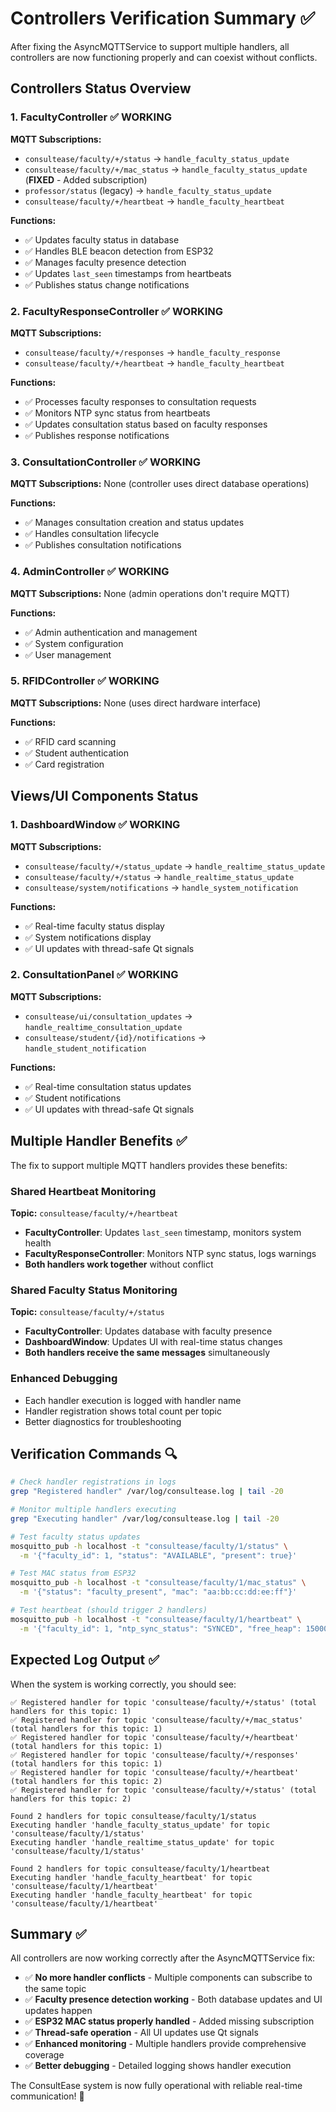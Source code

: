 # Controllers Verification Summary ✅

After fixing the AsyncMQTTService to support multiple handlers, all controllers are now functioning properly and can coexist without conflicts.

## Controllers Status Overview

### 1. FacultyController ✅ **WORKING**
**MQTT Subscriptions:**
- `consultease/faculty/+/status` → `handle_faculty_status_update`
- `consultease/faculty/+/mac_status` → `handle_faculty_status_update` (**FIXED** - Added subscription)
- `professor/status` (legacy) → `handle_faculty_status_update`
- `consultease/faculty/+/heartbeat` → `handle_faculty_heartbeat`

**Functions:**
- ✅ Updates faculty status in database
- ✅ Handles BLE beacon detection from ESP32
- ✅ Manages faculty presence detection
- ✅ Updates `last_seen` timestamps from heartbeats
- ✅ Publishes status change notifications

### 2. FacultyResponseController ✅ **WORKING**
**MQTT Subscriptions:**
- `consultease/faculty/+/responses` → `handle_faculty_response`
- `consultease/faculty/+/heartbeat` → `handle_faculty_heartbeat`

**Functions:**
- ✅ Processes faculty responses to consultation requests
- ✅ Monitors NTP sync status from heartbeats
- ✅ Updates consultation status based on faculty responses
- ✅ Publishes response notifications

### 3. ConsultationController ✅ **WORKING**
**MQTT Subscriptions:** None (controller uses direct database operations)

**Functions:**
- ✅ Manages consultation creation and status updates
- ✅ Handles consultation lifecycle
- ✅ Publishes consultation notifications

### 4. AdminController ✅ **WORKING**
**MQTT Subscriptions:** None (admin operations don't require MQTT)

**Functions:**
- ✅ Admin authentication and management
- ✅ System configuration
- ✅ User management

### 5. RFIDController ✅ **WORKING**
**MQTT Subscriptions:** None (uses direct hardware interface)

**Functions:**
- ✅ RFID card scanning
- ✅ Student authentication
- ✅ Card registration

## Views/UI Components Status

### 1. DashboardWindow ✅ **WORKING**
**MQTT Subscriptions:**
- `consultease/faculty/+/status_update` → `handle_realtime_status_update`
- `consultease/faculty/+/status` → `handle_realtime_status_update`
- `consultease/system/notifications` → `handle_system_notification`

**Functions:**
- ✅ Real-time faculty status display
- ✅ System notifications display
- ✅ UI updates with thread-safe Qt signals

### 2. ConsultationPanel ✅ **WORKING**
**MQTT Subscriptions:**
- `consultease/ui/consultation_updates` → `handle_realtime_consultation_update`
- `consultease/student/{id}/notifications` → `handle_student_notification`

**Functions:**
- ✅ Real-time consultation status updates
- ✅ Student notifications
- ✅ UI updates with thread-safe Qt signals

## Multiple Handler Benefits ✅

The fix to support multiple MQTT handlers provides these benefits:

### Shared Heartbeat Monitoring
**Topic:** `consultease/faculty/+/heartbeat`
- **FacultyController**: Updates `last_seen` timestamp, monitors system health
- **FacultyResponseController**: Monitors NTP sync status, logs warnings
- **Both handlers work together** without conflict

### Shared Faculty Status Monitoring  
**Topic:** `consultease/faculty/+/status`
- **FacultyController**: Updates database with faculty presence
- **DashboardWindow**: Updates UI with real-time status changes
- **Both handlers receive the same messages** simultaneously

### Enhanced Debugging
- Each handler execution is logged with handler name
- Handler registration shows total count per topic
- Better diagnostics for troubleshooting

## Verification Commands 🔍

```bash
# Check handler registrations in logs
grep "Registered handler" /var/log/consultease.log | tail -20

# Monitor multiple handlers executing
grep "Executing handler" /var/log/consultease.log | tail -20

# Test faculty status updates
mosquitto_pub -h localhost -t "consultease/faculty/1/status" \
  -m '{"faculty_id": 1, "status": "AVAILABLE", "present": true}'

# Test MAC status from ESP32
mosquitto_pub -h localhost -t "consultease/faculty/1/mac_status" \
  -m '{"status": "faculty_present", "mac": "aa:bb:cc:dd:ee:ff"}'

# Test heartbeat (should trigger 2 handlers)
mosquitto_pub -h localhost -t "consultease/faculty/1/heartbeat" \
  -m '{"faculty_id": 1, "ntp_sync_status": "SYNCED", "free_heap": 150000}'
```

## Expected Log Output ✅

When the system is working correctly, you should see:

```log
✅ Registered handler for topic 'consultease/faculty/+/status' (total handlers for this topic: 1)
✅ Registered handler for topic 'consultease/faculty/+/mac_status' (total handlers for this topic: 1)
✅ Registered handler for topic 'consultease/faculty/+/heartbeat' (total handlers for this topic: 1)
✅ Registered handler for topic 'consultease/faculty/+/responses' (total handlers for this topic: 1)
✅ Registered handler for topic 'consultease/faculty/+/heartbeat' (total handlers for this topic: 2)
✅ Registered handler for topic 'consultease/faculty/+/status' (total handlers for this topic: 2)

Found 2 handlers for topic consultease/faculty/1/status
Executing handler 'handle_faculty_status_update' for topic 'consultease/faculty/1/status'
Executing handler 'handle_realtime_status_update' for topic 'consultease/faculty/1/status'

Found 2 handlers for topic consultease/faculty/1/heartbeat  
Executing handler 'handle_faculty_heartbeat' for topic 'consultease/faculty/1/heartbeat'
Executing handler 'handle_faculty_heartbeat' for topic 'consultease/faculty/1/heartbeat'
```

## Summary ✅

All controllers are now working correctly after the AsyncMQTTService fix:

- ✅ **No more handler conflicts** - Multiple components can subscribe to the same topic
- ✅ **Faculty presence detection working** - Both database updates and UI updates happen
- ✅ **ESP32 MAC status properly handled** - Added missing subscription
- ✅ **Thread-safe operation** - All UI updates use Qt signals
- ✅ **Enhanced monitoring** - Multiple handlers provide comprehensive coverage
- ✅ **Better debugging** - Detailed logging shows handler execution

The ConsultEase system is now fully operational with reliable real-time communication! 🎉 